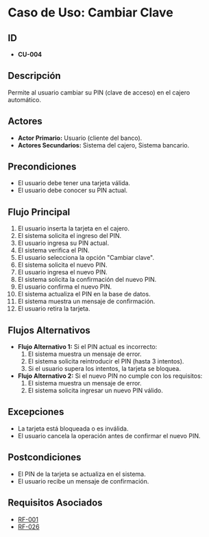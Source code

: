 # **Caso de Uso: Cambiar Clave**

## **ID**
- **CU-004**

## **Descripción**
Permite al usuario cambiar su PIN (clave de acceso) en el cajero automático.

## **Actores**
- **Actor Primario:** Usuario (cliente del banco).
- **Actores Secundarios:** Sistema del cajero, Sistema bancario.

## **Precondiciones**
- El usuario debe tener una tarjeta válida.
- El usuario debe conocer su PIN actual.

## **Flujo Principal**
1. El usuario inserta la tarjeta en el cajero.
2. El sistema solicita el ingreso del PIN.
3. El usuario ingresa su PIN actual.
4. El sistema verifica el PIN.
5. El usuario selecciona la opción "Cambiar clave".
6. El sistema solicita el nuevo PIN.
7. El usuario ingresa el nuevo PIN.
8. El sistema solicita la confirmación del nuevo PIN.
9. El usuario confirma el nuevo PIN.
10. El sistema actualiza el PIN en la base de datos.
11. El sistema muestra un mensaje de confirmación.
12. El usuario retira la tarjeta.

## **Flujos Alternativos**
- **Flujo Alternativo 1:** Si el PIN actual es incorrecto:
  1. El sistema muestra un mensaje de error.
  2. El sistema solicita reintroducir el PIN (hasta 3 intentos).
  3. Si el usuario supera los intentos, la tarjeta se bloquea.
- **Flujo Alternativo 2:** Si el nuevo PIN no cumple con los requisitos:
  1. El sistema muestra un mensaje de error.
  2. El sistema solicita ingresar un nuevo PIN válido.

## **Excepciones**
- La tarjeta está bloqueada o es inválida.
- El usuario cancela la operación antes de confirmar el nuevo PIN.

## **Postcondiciones**
- El PIN de la tarjeta se actualiza en el sistema.
- El usuario recibe un mensaje de confirmación.

## **Requisitos Asociados**
- [RF-001](../requerimientos.md#rf001)
- [RF-026](../requerimientos.md#rf026)
